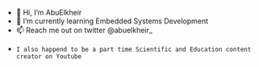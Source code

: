 - 👋 Hi, I’m AbuElkheir 
- 🌱 I’m currently learning Embedded Systems Development
- 📫 Reach me out on twitter @abuelkheir_
-     I also happend to be a part time Scientific and Education content creator on Youtube 

<!---
abuelkheir/abuelkheir is a ✨ special ✨ repository because its `README.md` (this file) appears on your GitHub profile.
You can click the Preview link to take a look at your changes.
--->
